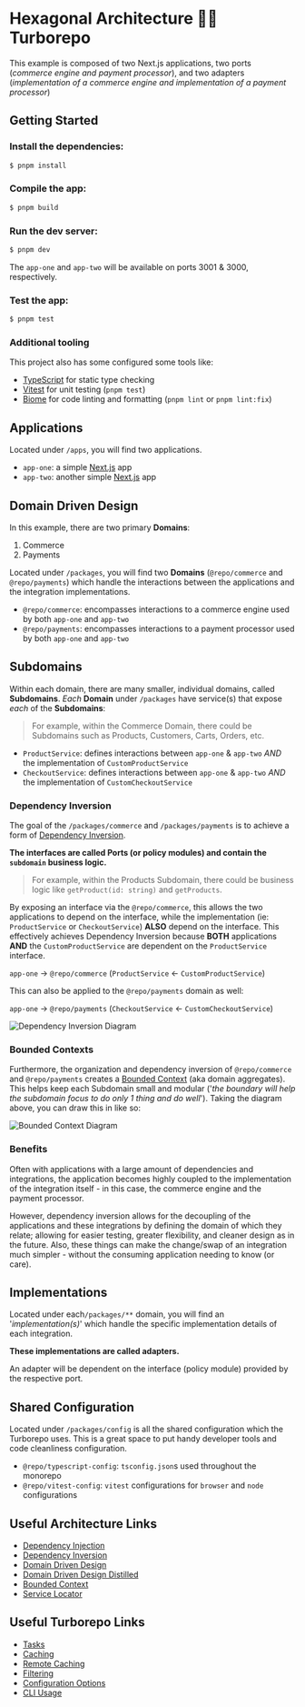 # Hexagonal Architecture 🤝🏼 Turborepo

This example is composed of two Next.js applications, two ports (_commerce engine and payment processor_), and two adapters (_implementation of a commerce engine and implementation of a payment processor_)

## Getting Started

### Install the dependencies:

```zsh
$ pnpm install
```

### Compile the app:

```zsh
$ pnpm build
```

### Run the dev server:

```zsh
$ pnpm dev
```

The `app-one` and `app-two` will be available on ports 3001 & 3000, respectively.

### Test the app:

```zsh
$ pnpm test
```

### Additional tooling

This project also has some configured some tools like:

- [TypeScript](https://www.typescriptlang.org/) for static type checking
- [Vitest](https://jestjs.io/) for unit testing (`pnpm test`)
- [Biome](https://eslint.org/) for code linting and formatting (`pnpm lint` or `pnpm lint:fix`)

## Applications

Located under `/apps`, you will find two applications.

- `app-one`: a simple [Next.js](https://nextjs.org/) app
- `app-two`: another simple [Next.js](https://nextjs.org/) app

## Domain Driven Design

In this example, there are two primary **Domains**:

1. Commerce
2. Payments

Located under `/packages`, you will find two **Domains** (`@repo/commerce` and `@repo/payments`) which handle the interactions between the applications and the integration implementations.

- `@repo/commerce`: encompasses interactions to a commerce engine used by both `app-one` and `app-two`
- `@repo/payments`: encompasses interactions to a payment processor used by both `app-one` and `app-two`

## Subdomains

Within each domain, there are many smaller, individual domains, called **Subdomains**. _Each_ **Domain** under `/packages` have service(s) that expose _each_ of the **Subdomains**:

> For example, within the Commerce Domain, there could be Subdomains such as Products, Customers, Carts, Orders, etc.

- `ProductService`: defines interactions between `app-one` & `app-two` _AND_ the implementation of `CustomProductService`
- `CheckoutService`: defines interactions between `app-one` & `app-two` _AND_ the implementation of `CustomCheckoutService`

### Dependency Inversion

The goal of the `/packages/commerce` and `/packages/payments` is to achieve a form of [Dependency Inversion](https://tanzu.vmware.com/developer/blog/write-more-maintainable-testable-code-with-dependency-injection/).

**The interfaces are called Ports (or policy modules) and contain the `subdomain` business logic.**

> For example, within the Products Subdomain, there could be business logic like `getProduct(id: string)` and `getProducts`.

By exposing an interface via the `@repo/commerce`, this allows the two applications to depend on the interface, while the implementation (ie: `ProductService` or `CheckoutService`) **ALSO** depend on the interface. This effectively achieves Dependency Inversion because **BOTH** applications **AND** the `CustomProductService` are dependent on the `ProductService` interface.

`app-one` -> `@repo/commerce` (`ProductService` <- `CustomProductService`)

This can also be applied to the `@repo/payments` domain as well:

`app-one` -> `@repo/payments` (`CheckoutService` <- `CustomCheckoutService`)

![Dependency Inversion Diagram](./docs/img/dependency_inversion_diagram.png)

### Bounded Contexts

Furthermore, the organization and dependency inversion of `@repo/commerce` and `@repo/payments` creates a [Bounded Context](https://martinfowler.com/bliki/BoundedContext.html) (aka domain aggregates). This helps keep each Subdomain small and modular ('_the boundary will help the subdomain focus to do only 1 thing and do well_'). Taking the diagram above, you can draw this in like so:

![Bounded Context Diagram](./docs/img/bounded_context_diagram.png)

### Benefits

Often with applications with a large amount of dependencies and integrations, the application becomes highly coupled to the implementation of the integration itself - in this case, the commerce engine and the payment processor.

However, dependency inversion allows for the decoupling of the applications and these integrations by defining the domain of which they relate; allowing for easier testing, greater flexibility, and cleaner design as in the future. Also, these things can make the change/swap of an integration much simpler - without the consuming application needing to know (or care).

## Implementations

Located under each`/packages/**` domain, you will find an '_implementation(s)_' which handle the specific implementation details of each integration.

**These implementations are called adapters.**

An adapter will be dependent on the interface (policy module) provided by the respective port.

## Shared Configuration

Located under `/packages/config` is all the shared configuration which the Turborepo uses. This is a great space to put handy developer tools and code cleanliness configuration.

- `@repo/typescript-config`: `tsconfig.json`s used throughout the monorepo
- `@repo/vitest-config`: `vitest` configurations for `browser` and `node` configurations

## Useful Architecture Links

- [Dependency Injection](https://tanzu.vmware.com/developer/blog/write-more-maintainable-testable-code-with-dependency-injection/)
- [Dependency Inversion](https://tanzu.vmware.com/developer/blog/write-more-maintainable-testable-code-with-dependency-injection/)
- [Domain Driven Design](https://www.amazon.com/Domain-Driven-Design-Tackling-Complexity-Software/dp/0321125215)
- [Domain Driven Design Distilled](https://www.amazon.com/Domain-Driven-Design-Distilled-Vaughn-Vernon/dp/0134434420/ref=sr_1_1?crid=18YX1CM0VZZ2I&dib=eyJ2IjoiMSJ9.V38g5Do5w5nrE6OQbkJUMAIMZ5R0jvlcHZNXNSwxAsN6Cvp7aoGHTmGnqMSIzAkIO64RYPifAb88wqe9ypUnBwkICYx44hb1nu14DzrZV9A.N6Y0NsIsh-yrxzTmRa3Em9f3m1OMy00lmuuxA2QU8Mo&dib_tag=se&keywords=domain+driven+design+distilled&qid=1708559810&s=books&sprefix=domain+driven+design+distilled%2Cstripbooks%2C89&sr=1-1)
- [Bounded Context](https://martinfowler.com/bliki/BoundedContext.html)
- [Service Locator](https://martinfowler.com/articles/injection.html)

## Useful Turborepo Links

- [Tasks](https://turbo.build/repo/docs/core-concepts/monorepos/running-tasks)
- [Caching](https://turbo.build/repo/docs/core-concepts/caching)
- [Remote Caching](https://turbo.build/repo/docs/core-concepts/remote-caching)
- [Filtering](https://turbo.build/repo/docs/core-concepts/monorepos/filtering)
- [Configuration Options](https://turbo.build/repo/docs/reference/configuration)
- [CLI Usage](https://turbo.build/repo/docs/reference/command-line-reference)
